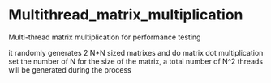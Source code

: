 # Multithread_matrix_multiplication
Multi-thread matrix multiplication for performance testing

it randomly generates 2 N\*N sized matrixes and do matrix dot multiplication
set the number of N for the size of the matrix,
a total number of N^2 threads will be generated during the process
